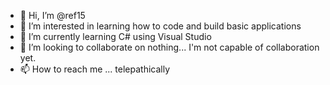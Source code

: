 - 👋 Hi, I’m @ref15
- 👀 I’m interested in learning how to code and build basic applications
- 🌱 I’m currently learning C# using Visual Studio
- 💞️ I’m looking to collaborate on nothing... I'm not capable of collaboration yet.
- 📫 How to reach me ... telepathically 

<!---
ref15/ref15 is a ✨ special ✨ repository because its `README.md` (this file) appears on your GitHub profile.
You can click the Preview link to take a look at your changes.
--->
